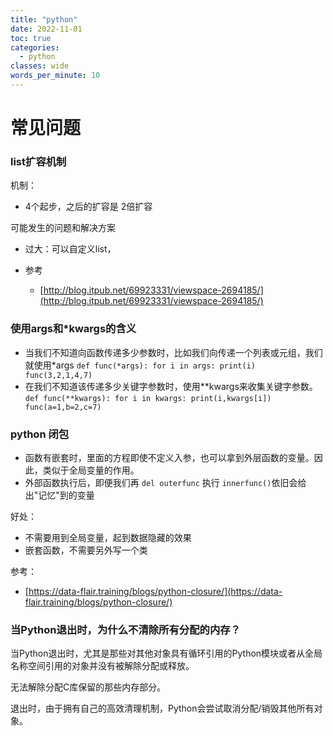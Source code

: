 ```yaml
---
title: "python"
date: 2022-11-01
toc: true
categories:
  - python
classes: wide
words_per_minute: 10
---
```


# 常见问题

### list扩容机制

机制：
- 4个起步，之后的扩容是 2倍扩容

可能发生的问题和解决方案
- 过大：可以自定义list，

- 参考
  - [http://blog.itpub.net/69923331/viewspace-2694185/](http://blog.itpub.net/69923331/viewspace-2694185/)

### 使用args和*kwargs的含义

- 当我们不知道向函数传递多少参数时，比如我们向传递一个列表或元组，我们就使用*args
`
def func(*args):
    for i in args:
        print(i)  
func(3,2,1,4,7)
`
- 在我们不知道该传递多少关键字参数时，使用**kwargs来收集关键字参数。
`
def func(**kwargs):
    for i in kwargs:
        print(i,kwargs[i])
func(a=1,b=2,c=7)
`

### python 闭包

- 函数有嵌套时，里面的方程即使不定义入参，也可以拿到外层函数的变量。因此，类似于全局变量的作用。
- 外部函数执行后，即便我们再 `del outerfunc` 执行 `innerfunc()`依旧会给出"记忆"到的变量

好处：
- 不需要用到全局变量，起到数据隐藏的效果
- 嵌套函数，不需要另外写一个类

参考：
- [https://data-flair.training/blogs/python-closure/](https://data-flair.training/blogs/python-closure/)

### 当Python退出时，为什么不清除所有分配的内存？

当Python退出时，尤其是那些对其他对象具有循环引用的Python模块或者从全局名称空间引用的对象并没有被解除分配或释放。

无法解除分配C库保留的那些内存部分。

退出时，由于拥有自己的高效清理机制，Python会尝试取消分配/销毁其他所有对象。